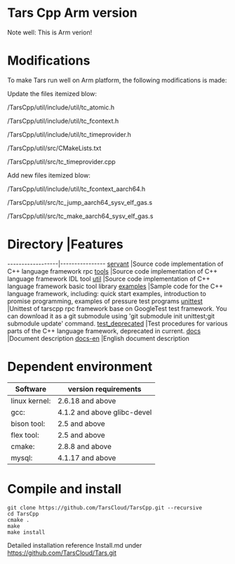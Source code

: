 # Tars Cpp Arm version 

Note well:  This is Arm verion!

# Modifications
To make Tars run well on Arm platform,  the following modifications is made:

Update the files itemized blow:

/TarsCpp/util/include/util/tc_atomic.h

/TarsCpp/util/include/util/tc_fcontext.h

/TarsCpp/util/include/util/tc_timeprovider.h

/TarsCpp/util/src/CMakeLists.txt

/TarsCpp/util/src/tc_timeprovider.cpp


Add new files itemized blow:

/TarsCpp/util/include/util/tc_fcontext_aarch64.h

/TarsCpp/util/src/tc_jump_aarch64_sysv_elf_gas.s

/TarsCpp/util/src/tc_make_aarch64_sysv_elf_gas.s


# Directory |Features
------------------|----------------
[servant](https://github.com/TarsCloud/TarsCpp/tree/master/servant)      |Source code implementation of C++ language framework rpc
[tools](https://github.com/TarsCloud/TarsCpp/tree/master/tools)        |Source code implementation of C++ language framework IDL tool
[util](https://github.com/TarsCloud/TarsCpp/tree/master/util)         |Source code implementation of C++ language framework basic tool library
[examples](https://github.com/TarsCloud/TarsCpp/tree/master/examples)     |Sample code for the C++ language framework, including: quick start examples, introduction to promise programming, examples of pressure test programs
[unittest](https://github.com/TarsCloud/tars-unittest/tree/master)      |Unittest of tarscpp rpc framework base on GoogleTest test framework. You can download it as a git submodule using 'git submodule init unittest;git submodule update' command.
[test_deprecated](https://github.com/TarsCloud/TarsCpp/tree/master/test)         |Test procedures for various parts of the C++ language framework, deprecated in current.
[docs](https://github.com/TarsCloud/TarsCpp/tree/master/docs)         |Document description
[docs-en](https://github.com/TarsCloud/TarsCpp/tree/master/docs-en)      |English document description

# Dependent environment

Software |version requirements
------|--------
linux kernel:   |	2.6.18 and above
gcc:          	|   4.1.2 and above glibc-devel
bison tool:     |	2.5 and above
flex tool:      |	2.5 and above
cmake:       	|   2.8.8 and above
mysql:          |	4.1.17 and above

# Compile and install
```
git clone https://github.com/TarsCloud/TarsCpp.git --recursive
cd TarsCpp
cmake .
make
make install
```

Detailed installation reference Install.md under https://github.com/TarsCloud/Tars.git
